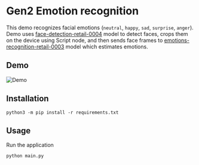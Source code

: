 # Gen2 Emotion recognition

This demo recognizes facial emotions (`neutral`, `happy`, `sad`, `surprise`, `anger`). Demo uses [face-detection-retail-0004](https://docs.openvino.ai/2021.4/omz_models_model_face_detection_retail_0004.html) model to detect faces, crops them on the device using Script node, and then sends face frames to [emotions-recognition-retail-0003](https://docs.openvino.ai/2021.4/omz_models_model_emotions_recognition_retail_0003.html) model which estimates emotions.

## Demo

![Demo](https://user-images.githubusercontent.com/18037362/140508779-f9b1465a-8bc1-48e0-8747-80cdb7f2e4fc.png)

## Installation

```
python3 -m pip install -r requirements.txt
```

## Usage

Run the application

```
python main.py
```